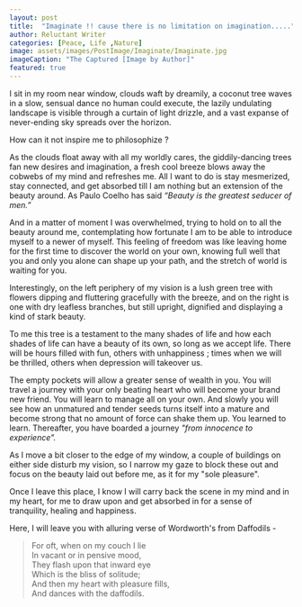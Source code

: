 ```yaml
---
layout: post
title:  "Imaginate !! cause there is no limitation on imagination....."
author: Reluctant Writer
categories: [Peace, Life ,Nature]
image: assets/images/PostImage/Imaginate/Imaginate.jpg
imageCaption: "The Captured [Image by Author]"
featured: true
---
```


I sit in my room near window, clouds waft by dreamily, a coconut tree waves in a slow, sensual dance no human could execute, the lazily undulating landscape is visible through a curtain of light drizzle, and a vast expanse of never-ending sky spreads over the horizon.

How can it not inspire me to philosophize ?

As the clouds float away with all my worldly cares, the giddily-dancing trees fan new desires and imagination, a fresh cool breeze blows away the cobwebs of my mind and refreshes me. All I want to do is stay mesmerized, stay connected, and get absorbed till I am nothing but an extension of the beauty around. As Paulo Coelho has said <i>“Beauty is the greatest seducer of men.”</i>

And in a matter of moment I was overwhelmed, trying to hold on to all the beauty around me, contemplating how fortunate I am to be able to introduce myself to a newer of myself. This feeling of freedom was like leaving home for the first time to discover the world on your own, knowing full well that you and only you alone can shape up your path, and the stretch of world is waiting for you.

Interestingly, on the left periphery of my vision is a lush green tree with flowers dipping and fluttering gracefully with the breeze, and on the right is one with dry leafless branches, but still upright, dignified and displaying a kind of stark beauty. 

To me this tree is a testament to the many shades of life and how each shades of life can have a beauty of its own, so long as we accept life. There will be hours filled with fun, others with unhappiness ; times when we will be thrilled, others when depression will takeover us. 

The empty pockets will allow a greater sense of wealth in you. You will travel a journey with your only beating heart who will become your brand new friend. You will learn to manage all on your own. And slowly you will see how an unmatured and tender seeds turns itself into a mature and become strong that no amount of force can shake them up. You learned to learn. Thereafter, you have boarded a journey <rw-custom-highlight-text> <i> "from innocence to experience". </i> </rw-custom-highlight-text>

As I move a bit closer to the edge of my window, a couple of buildings on either side disturb my vision, so I narrow my gaze to block these out and focus on the beauty laid out before me, as it for my "sole pleasure". 

Once I leave this place, I know I will carry back the scene in my mind and in my heart, for me to draw upon and get absorbed in for a sense of tranquility, healing and happiness.

Here, I will leave you with alluring verse of Wordworth's from Daffodils -

<blockquote>
For oft, when on my couch I lie <br>
In vacant or in pensive mood,  <br>
They flash upon that inward eye  <br>
Which is the bliss of solitude;  <br>
And then my heart with pleasure fills,  <br>
And dances with the daffodils.
</blockquote>